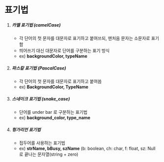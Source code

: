 # 표기법

1. ##### 카멜 표기법 (camelCase)

   - 각 단어의 첫 문자를 대문자로 표기하고 붙여쓰되, 맨처음 문자는 소문자로 표기함
   - 띄어쓰기 대신 대문자로 단어를 구분하는 표기 방식
   - ex)  **backgroundColor, typeName**



2. ##### 파스칼 표기법 (PascalCase)

   - 각 단어의 첫 문자를 대문자로 표기하고 붙여씀
   - ex)  **BackgroundColor, TypeName**



3. ##### 스네이크 표기법 (snake_case)

   - 단어를 under bar 로 구분하는 표기법
   - ex)  **background_color, type_name**



4. ##### 헝가리언 표기법

   - 접두어를 사용하는 표기법
   - ex)  **strName, bBusy, szName**   (b: boolean, ch: char, f: float, sz: Null 로 끝나는 문자열(string + zero)